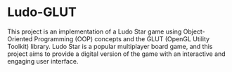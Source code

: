 # Ludo-GLUT
This project is an implementation of a Ludo Star game using Object-Oriented Programming (OOP) concepts and the GLUT (OpenGL Utility Toolkit) library. Ludo Star is a popular multiplayer board game, and this project aims to provide a digital version of the game with an interactive and engaging user interface.
